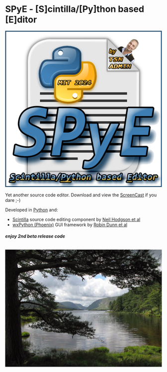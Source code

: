 # SPyE - [S]cintilla/[Py]thon based [E]ditor
[comment]: <br/>

<img src="./splash_wide_rgba.png" width="" alt="SPyE logo">

Yet another source code editor. Download and view the [ScreenCast](https://github.com/TSN-ADMIN/SPyE/blob/master/SPyE-ScreenCast.7z) if you dare ;-)

Developed in [Python](https://www.python.org) and:
- [Scintilla](https://www.scintilla.org) source code editing component by [Neil Hodgson et al](https://en.wikipedia.org/wiki/Scintilla_(software))
- [wxPython (Phoenix)](https://wxpython.org) GUI framework by [Robin Dunn et al](https://en.wikipedia.org/wiki/WxPython)

#### *enjoy 2nd beta release code*

[comment]: ![](./splash_wide_rgba.png)

[comment]: &nbsp;&nbsp;&nbsp;&nbsp;&nbsp;&nbsp;&nbsp;&nbsp;&nbsp;&nbsp;&nbsp;&nbsp;&nbsp;&nbsp;&nbsp;&nbsp;&nbsp;&nbsp;&nbsp;

<br/>

<img src="./IMG_4023 - Glenveagh NP, Eire.jpg" width="">

